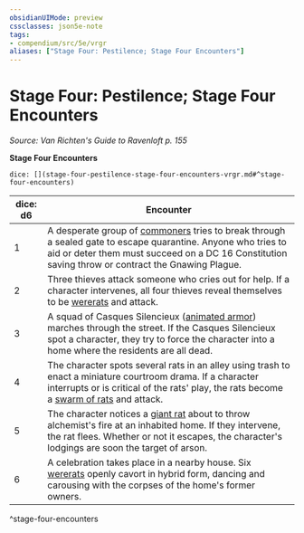 ```yaml
---
obsidianUIMode: preview
cssclasses: json5e-note
tags:
- compendium/src/5e/vrgr
aliases: ["Stage Four: Pestilence; Stage Four Encounters"]
---
```

# Stage Four: Pestilence; Stage Four Encounters
*Source: Van Richten's Guide to Ravenloft p. 155* 

**Stage Four Encounters**

`dice: [](stage-four-pestilence-stage-four-encounters-vrgr.md#^stage-four-encounters)`

| dice: d6 | Encounter |
|----------|-----------|
| 1 | A desperate group of [commoners](2-Mechanics/CLI/bestiary/humanoid/commoner.md) tries to break through a sealed gate to escape quarantine. Anyone who tries to aid or deter them must succeed on a DC 16 Constitution saving throw or contract the Gnawing Plague. |
| 2 | Three thieves attack someone who cries out for help. If a character intervenes, all four thieves reveal themselves to be [wererats](2-Mechanics/CLI/bestiary/humanoid/wererat.md) and attack. |
| 3 | A squad of Casques Silencieux ([animated armor](2-Mechanics/CLI/bestiary/construct/animated-armor.md)) marches through the street. If the Casques Silencieux spot a character, they try to force the character into a home where the residents are all dead. |
| 4 | The character spots several rats in an alley using trash to enact a miniature courtroom drama. If a character interrupts or is critical of the rats' play, the rats become a [swarm of rats](2-Mechanics/CLI/bestiary/beast/swarm-of-rats.md) and attack. |
| 5 | The character notices a [giant rat](2-Mechanics/CLI/bestiary/beast/giant-rat.md) about to throw alchemist's fire at an inhabited home. If they intervene, the rat flees. Whether or not it escapes, the character's lodgings are soon the target of arson. |
| 6 | A celebration takes place in a nearby house. Six [wererats](2-Mechanics/CLI/bestiary/humanoid/wererat.md) openly cavort in hybrid form, dancing and carousing with the corpses of the home's former owners. |
^stage-four-encounters